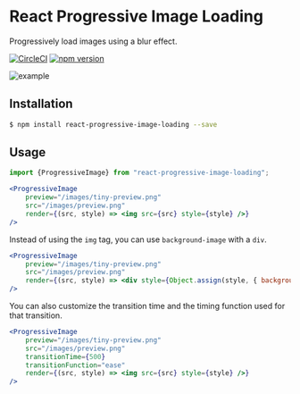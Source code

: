 # React Progressive Image Loading
Progressively load images using a blur effect.

[![CircleCI](https://circleci.com/gh/wcandillon/react-progressive-image-loading.svg?style=svg)](https://circleci.com/gh/wcandillon/react-progressive-image-loading)
[![npm version](https://badge.fury.io/js/react-progressive-image-loading.svg)](https://badge.fury.io/js/react-progressive-image-loading)

![example](http://i.imgur.com/fL5Qqvj.gif)

## Installation

```bash
$ npm install react-progressive-image-loading --save
```

## Usage

```jsx
import {ProgressiveImage} from "react-progressive-image-loading";
```

```jsx
<ProgressiveImage
    preview="/images/tiny-preview.png"
    src="/images/preview.png"
    render={(src, style) => <img src={src} style={style} />}
/>
```

Instead of using the `img` tag, you can use `background-image` with a `div`.

```jsx
<ProgressiveImage
    preview="/images/tiny-preview.png"
    src="/images/preview.png"
    render={(src, style) => <div style={Object.assign(style, { backgroundImage: `url(${src})` })} />}
/>
```

You can also customize the transition time and the timing function used for that transition.

```jsx
<ProgressiveImage
    preview="/images/tiny-preview.png"
    src="/images/preview.png"
    transitionTime={500}
    transitionFunction="ease"
    render={(src, style) => <img src={src} style={style} />}
/>
```
